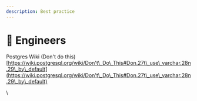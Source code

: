 ```yaml
---
description: Best practice
---
```


# 💪 Engineers

Postgres Wiki (Don't do this) [https://wiki.postgresql.org/wiki/Don't\_Do\_This#Don.27t\_use\_varchar.28n.29\_by\_default](https://wiki.postgresql.org/wiki/Don't\_Do\_This#Don.27t\_use\_varchar.28n.29\_by\_default)

\
